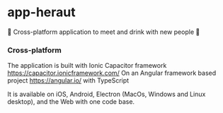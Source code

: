 # app-heraut

🍻 Cross-platform application to meet and drink with new people 🍻

### Cross-platform
The application is built with Ionic Capacitor framework https://capacitor.ionicframework.com/
On an Angular framework based project https://angular.io/
with TypeScript

It is available on iOS, Android, Electron (MacOs, Windows and Linux desktop), and the Web with one code base.

